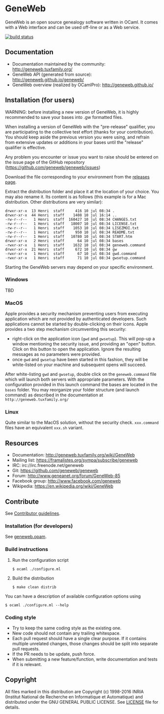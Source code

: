# GeneWeb

GeneWeb is an open source genealogy software written in OCaml. It comes
with a Web interface and can be used off-line or as a Web service.

[![build status](https://github.com/geneweb/geneweb/workflows/ci/badge.svg)](https://github.com/geneweb/geneweb/actions)

## Documentation

- Documentation maintained by the community: http://geneweb.tuxfamily.org/
- GeneWeb API (generated from source): http://geneweb.github.io/geneweb/
- GeneWeb overview (realized by OCamlPro): http://geneweb.github.io/

## Installation (for users)

WARNING: before installing a new version of GeneWeb, it is highly recommended to save
your bases into .gw formatted files.

When installing a version of GeneWeb with the "pre-release" qualifier, you are
participating to the collective test effort (thanks for your contribution). You should keep aside the previous version 
you were using, and refrain from extensive updates or additions in your bases
until the "release" qualifier is effective.

Any problem you encounter or issue you want to raise should be entered on the issue page
of the GitHub repository (https://github.com/geneweb/geneweb/issues)

Download the file corresponding to your environment from
the [releases page](https://github.com/geneweb/geneweb/releases).

Extract the distribution folder and place it at the location of your choice. You may also rename it.
Its content is as follows (this example is for a Mac distribution.
Other distributions are very similar):
```
drwxr-xr-x  13 Henri  staff     416 10 jul 08:34 .
drwxr-xr-x  44 Henri  staff    1408 10 jul 16:14 ..
-rw-r--r--   1 Henri  staff  160427 10 jul 08:34 CHANGES.txt
-rw-r--r--   1 Henri  staff   18007 10 jul 08:34 LICENSE.txt
-rw-r--r--   1 Henri  staff    1053 10 jul 08:34 LISEZMOI.txt
-rw-r--r--   1 Henri  staff     950 10 jul 08:34 README.txt
-rw-r--r--   1 Henri  staff   10780 10 jul 08:34 START.htm
drwxr-xr-x   2 Henri  staff      64 10 jul 08:34 bases
-rwxr-xr-x   1 Henri  staff    1632 10 jul 08:34 geneweb.command
drwxr-xr-x  21 Henri  staff     672 10 jul 08:34 gw
-rwxr-xr-x   1 Henri  staff      67 10 jul 08:34 gwd.command
-rwxr-xr-x   1 Henri  staff      71 10 jul 08:34 gwsetup.command
```

Starting the GeneWeb servers may depend on your specific environment.

### Windows

TBD

### MacOS

Apple provides a security mechanism preventing users from executing application
which are not provided by authenticated developers. Such applications cannot be started
by double-clicking on their icons.
Apple provides a two step mechanism circumventing this security:
* right-click on the application icon (```gwd``` and ```gwsetup```). This will pop-up a window
mentioning the security issue, and providing an "open" button. Click on this button to open
the application. Ignore the resulting messages as no parameters were provided.
* once ```gwd``` and ```gwsetup``` have been started in this fashion, they will be white-listed
on your machine and subsequent opens will succeed.

After white-listing ```gwd``` and ```gwsetup```, double click on the ```geneweb.command```
file which will launch both servers with appropriate parameters.
With the configuration provided in this launch command the bases are located in
the ```bases``` folder.
You may reorganize your folder structure (and launch command) as described in the
documentation at ```http://geneweb.tuxfamily.org/```

### Linux

Quite similar to the MacOS solution, without the security check.
```xxx.command``` files have an equivalent ```xxx.sh``` variant.

## Resources

* Documentation: http://geneweb.tuxfamily.org/wiki/GeneWeb
* Mailing list: https://framalistes.org/sympa/subscribe/geneweb
* IRC: irc://irc.freenode.net/geneweb
* Git: https://github.com/geneweb/geneweb
* Forum: http://www.geneanet.org/forum/GeneWeb-85
* Facebook group: http://www.facebook.com/geneweb
* Wikipedia: https://en.wikipedia.org/wiki/GeneWeb

## Contribute

See [Contributor guidelines](CONTRIBUTING.md).

### Installation (for developers)

See [geneweb.opam](./geneweb.opam).

### Build instructions

1. Run the configuration script
   ```
   $ ocaml ./configure.ml
   ```
2. Build the distribution
   ```
   $ make clean distrib
   ```

You can have a description of available configuration options using
```
$ ocaml ./configure.ml --help
```

### Coding style

* Try to keep the same coding style as the existing one.
* New code should not contain any trailing whitespace.
* Each pull request should have a single clear purpose. If it contains
  multiple unrelated changes, those changes should be split into
  separate pull requests.
* If the PR needs to be update, push force.
* When submitting a new feature/function, write documentation and tests if it is relevant.

## Copyright

All files marked in this distribution are Copyright (c) 1998-2016 INRIA
(Institut National de Recherche en Informatique et Automatique) and
distributed under the GNU GENERAL PUBLIC LICENSE. See [LICENSE](LICENSE) file
for details.
